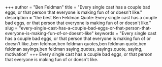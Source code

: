 +++
author = "Ben Feldman"
title = "Every single cast has a couple bad eggs, or that person that everyone is making fun of or doesn't like."
description = "the best Ben Feldman Quote: Every single cast has a couple bad eggs, or that person that everyone is making fun of or doesn't like."
slug = "every-single-cast-has-a-couple-bad-eggs-or-that-person-that-everyone-is-making-fun-of-or-doesnt-like"
keywords = "Every single cast has a couple bad eggs, or that person that everyone is making fun of or doesn't like.,ben feldman,ben feldman quotes,ben feldman quote,ben feldman sayings,ben feldman saying,quotes, sayings,quote, saying, motivation"
+++
Every single cast has a couple bad eggs, or that person that everyone is making fun of or doesn't like.

